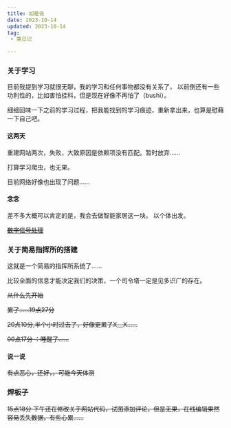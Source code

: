 ```yaml
---
title: 如是说
date: 2023-10-14
updated: 2023-10-14
tag:
 - 类日记

---
```

### 关于学习

目前我提到学习就很无聊，我的学习和任何事物都没有关系了，
以前倒还有一些功利性的，比如害怕挂科，但是现在好像不再怕了（bushi）。

细细回味一下之前的学习过程，把我能找到的学习痕迹，重新拿出来，也算是慰藉一下自己吧。

#### 这两天
重建网站两次，失败，大致原因是依赖项没有匹配。暂时放弃……

打算学习爬虫，也无果。

目前网络好像也出现了问题……
#### 念念

差不多大概可以肯定的是，我会去做智能家居这一块。
以个体出发。

~~[数字信号处理](https://pan.quark.cn/s/92bfafbe899b)~~

### 关于简易指挥所的搭建

这就是一个简易的指挥所系统了……

比较全面的信息才能决定我们的决策，一个司令塔一定是见多识广的存在。

~~从什么先开始~~

~~累了……19点27分~~

~~20点10分,半个小时过去了，好像更累了X﹏X……~~

~~00点17分 ：睡醒了……~~

#### 说一说
~~有点恶心，还好，，可能今天体测~~

### 焊板子
~~15点18分 下午还在修改关于网站代码，试图添加评论，但是无果，在线编辑果然容易丢失数据，有些心累……~~
